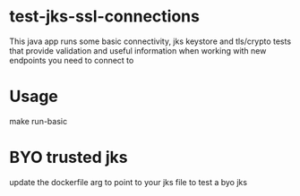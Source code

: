 # test-jks-ssl-connections

This java app runs some basic connectivity, jks keystore and tls/crypto tests that provide validation and useful information when working with new endpoints you need to connect to

# Usage
make run-basic

# BYO trusted jks
update the dockerfile arg to point to your jks file to test a byo jks
